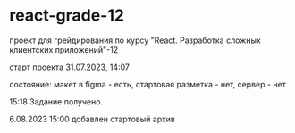 # react-grade-12
проект для грейдирования по курсу "React. Разработка сложных клиентских приложений"-12

старт проекта 31.07.2023, 14:07

состояние: макет в figma - есть, стартовая разметка - нет, сервер - нет

15:18 Задание получено.

6.08.2023 15:00 добавлен стартовый архив
